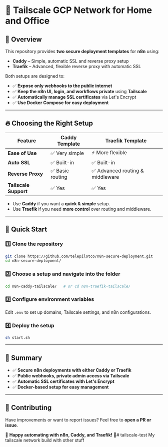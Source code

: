 # 🚀 Tailscale GCP Network for Home and Office

## 🌟 Overview  

This repository provides **two secure deployment templates** for **n8n** using:  
- **Caddy** – Simple, automatic SSL and reverse proxy setup  
- **Traefik** – Advanced, flexible reverse proxy with automatic SSL  

Both setups are designed to:  
- ✅ **Expose only webhooks to the public internet**  
- ✅ **Keep the n8n UI, login, and workflows private** using **Tailscale**  
- ✅ **Automatically manage SSL certificates** via Let's Encrypt  
- ✅ **Use Docker Compose for easy deployment**  

---

## 🔥 Choosing the Right Setup  

| Feature           | Caddy Template  | Traefik Template  |
|------------------|----------------|------------------|
| **Ease of Use**  | ✅ Very simple | ⚡ More flexible |
| **Auto SSL**     | ✅ Built-in    | ✅ Built-in |
| **Reverse Proxy** | ✅ Basic routing | ✅ Advanced routing & middleware |
| **Tailscale Support** | ✅ Yes | ✅ Yes |

- Use **Caddy** if you want a **quick & simple** setup.  
- Use **Traefik** if you need **more control** over routing and middleware.  

---

## 🚀 Quick Start  

### 1️⃣ Clone the repository  
```sh
git clone https://github.com/telepilotco/n8n-secure-deployment.git
cd n8n-secure-deployment/
```

### 2️⃣ Choose a setup and navigate into the folder  
```sh
cd n8n-caddy-tailscale/   # or cd n8n-traefik-tailscale/
```

### 3️⃣ Configure environment variables  
Edit `.env` to set up domains, Tailscale settings, and n8n configurations.

### 4️⃣ Deploy the setup  
```sh
sh start.sh
```

---

## 📌 Summary  

- ✅ **Secure n8n deployments with either Caddy or Traefik**  
- ✅ **Public webhooks, private admin access via Tailscale**  
- ✅ **Automatic SSL certificates with Let's Encrypt**  
- ✅ **Docker-based setup for easy management**  

---

## 🤝 Contributing  

Have improvements or want to report issues? Feel free to **open a PR or issue**.  

🔗 **Happy automating with n8n, Caddy, and Traefik!** 🚀# tailscale-test
My tailscale network build with other stuff
